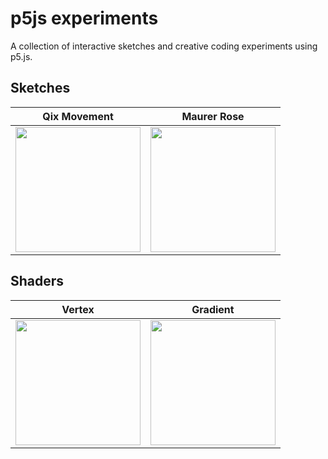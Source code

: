# p5js experiments
A collection of interactive sketches and creative coding experiments using p5.js.

## Sketches

| Qix Movement | Maurer Rose |
| ------------ | ------------ |
| <img src="https://github.com/user-attachments/assets/3bac92d0-57f9-4aea-8112-8a10b365990e" width="200"> | <img src="https://github.com/user-attachments/assets/b95f0754-9b41-4d9e-ac8a-f8fa028bf077" width="200"> |

## Shaders 

| Vertex | Gradient |
| ------------ | ------------ |
| <img src="[https://github.com/user-attachments/assets/3bac92d0-57f9-4aea-8112-8a10b365990e](https://github.com/user-attachments/assets/f6dabe58-7ec8-4a4f-bbd1-1abd5d74387b)" width="200"> | <img src="https://github.com/user-attachments/assets/9a7dd066-5ac5-45aa-8a88-2592159b9865" width="200"> |

